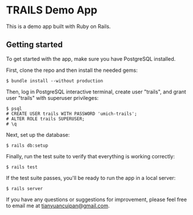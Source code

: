 # TRAILS Demo App

This is a demo app built with Ruby on Rails.

## Getting started

To get started with the app, make sure you have PostgreSQL installed.

First, clone the repo and then install the needed gems:

```
$ bundle install --without production
```

Then, log in PostgreSQL interactive terminal, create user "trails", and grant user "trails" with superuser privileges:

```
$ psql
# CREATE USER trails WITH PASSWORD 'umich-trails';
# ALTER ROLE trails SUPERUSER;
# \q
```

Next, set up the database:

```
$ rails db:setup
```

Finally, run the test suite to verify that everything is working correctly:

```
$ rails test
```

If the test suite passes, you'll be ready to run the app in a local server:

```
$ rails server
```

If you have any questions or suggestions for improvement, please feel free to email me at <tianyuancuipan@gmail.com>.
